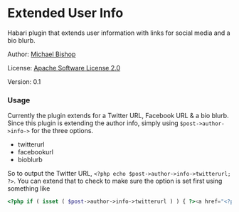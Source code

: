 Extended User Info
==================

Habari plugin that extends user information with links for social media and a bio blurb.

Author: [Michael Bishop](http://miklb.com)

License: [Apache Software License 2.0](http://www.apache.org/licenses/LICENSE-2.0.html)

Version: 0.1

### Usage ###

Currently the plugin extends for a Twitter URL, Facebook URL &amp; a bio blurb. Since this plugin is extending the author info, simply using `$post->author->info->` for the three options. 

* twitterurl
* facebookurl
* bioblurb

So to output the Twitter URL, `<?php echo $post->author->info->twitterurl; ?>`. You can extend that to check to make sure the option is set first using something like 

```php
<?php if ( isset ( $post->author->info->twitterurl ) ) { ?><a href="<?php echo $post->author->info->twitterurl; ?>" title="<?php echo $post->author->displayname; ?>"> Follow On Twitter </a> <?php } ?>
```